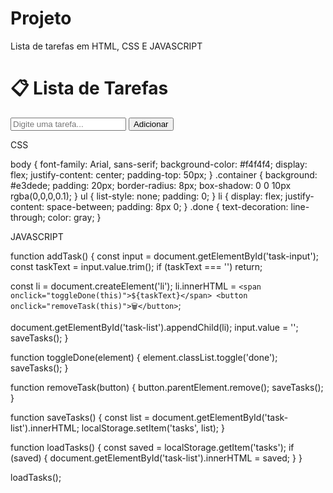 # Projeto
Lista de tarefas em HTML, CSS E JAVASCRIPT

<!DOCTYPE html>
<html lang="pt-BR">
<head>
  <meta charset="UTF-8" />
  <meta name="viewport" content="width=device-width, initial-scale=1.0" />
  <title>Lista de Tarefas</title>
  <link rel="stylesheet" href="style.css" />
</head>
<body>
  <div class="container">
    <h1>📋 Lista de Tarefas</h1>
    <input id="task-input" type="text" placeholder="Digite uma tarefa..." />
    <button onclick="addTask()">Adicionar</button>
    <ul id="task-list"></ul>
  </div>
  <script src="script.js"></script>
</body>
</html>


CSS

body {
  font-family: Arial, sans-serif;
  background-color: #f4f4f4;
  display: flex;
  justify-content: center;
  padding-top: 50px;
}
.container {
  background: #e3dede;
  padding: 20px;
  border-radius: 8px;
  box-shadow: 0 0 10px rgba(0,0,0,0.1);
}
ul {
  list-style: none;
  padding: 0;
}
li {
  display: flex;
  justify-content: space-between;
  padding: 8px 0;
}
.done {
  text-decoration: line-through;
  color: gray;
}


JAVASCRIPT

function addTask() {
  const input = document.getElementById('task-input');
  const taskText = input.value.trim();
  if (taskText === '') return;

  const li = document.createElement('li');
  li.innerHTML = `
    <span onclick="toggleDone(this)">${taskText}</span>
    <button onclick="removeTask(this)">🗑️</button>
  `;

  document.getElementById('task-list').appendChild(li);
  input.value = '';
  saveTasks();
}

function toggleDone(element) {
  element.classList.toggle('done');
  saveTasks();
}

function removeTask(button) {
  button.parentElement.remove();
  saveTasks();
}

function saveTasks() {
  const list = document.getElementById('task-list').innerHTML;
  localStorage.setItem('tasks', list);
}

function loadTasks() {
  const saved = localStorage.getItem('tasks');
  if (saved) {
    document.getElementById('task-list').innerHTML = saved;
  }
}

loadTasks();
